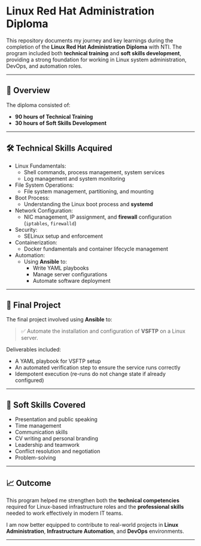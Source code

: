 # Linux Red Hat Administration Diploma

This repository documents my journey and key learnings during the completion of the **Linux Red Hat Administration Diploma** with NTI. The program included both **technical training** and **soft skills development**, providing a strong foundation for working in Linux system administration, DevOps, and automation roles.

---

## 🧠 Overview

The diploma consisted of:

- **90 hours of Technical Training**
- **30 hours of Soft Skills Development**

---

## 🛠️ Technical Skills Acquired

- Linux Fundamentals:
  - Shell commands, process management, system services
  - Log management and system monitoring
- File System Operations:
  - File system management, partitioning, and mounting
- Boot Process:
  - Understanding the Linux boot process and **systemd**
- Network Configuration:
  - NIC management, IP assignment, and **firewall** configuration (`iptables`, `firewalld`)
- Security:
  - SELinux setup and enforcement
- Containerization:
  - Docker fundamentals and container lifecycle management
- Automation:
  - Using **Ansible** to:
    - Write YAML playbooks
    - Manage server configurations
    - Automate software deployment

---

## 📂 Final Project

The final project involved using **Ansible** to:

> ✅ Automate the installation and configuration of **VSFTP** on a Linux server.

Deliverables included:
- A YAML playbook for VSFTP setup
- An automated verification step to ensure the service runs correctly
- Idempotent execution (re-runs do not change state if already configured)

---

## 💬 Soft Skills Covered

- Presentation and public speaking
- Time management
- Communication skills
- CV writing and personal branding
- Leadership and teamwork
- Conflict resolution and negotiation
- Problem-solving

---

## 📈 Outcome

This program helped me strengthen both the **technical competencies** required for Linux-based infrastructure roles and the **professional skills** needed to work effectively in modern IT teams.

I am now better equipped to contribute to real-world projects in **Linux Administration**, **Infrastructure Automation**, and **DevOps** environments.

---

